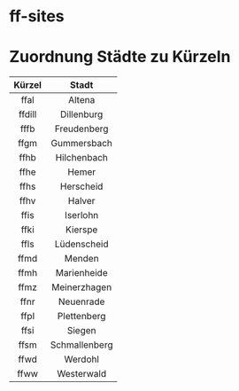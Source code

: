 # ff-sites

# Zuordnung Städte zu Kürzeln

| Kürzel | Stadt |
|:------:|:-----:|
| ffal | Altena |
| ffdill | Dillenburg |
| fffb | Freudenberg |
| ffgm | Gummersbach |
| ffhb | Hilchenbach |
| ffhe | Hemer |
| ffhs | Herscheid |
| ffhv | Halver |
| ffis | Iserlohn |
| ffki | Kierspe |
| ffls | Lüdenscheid |
| ffmd | Menden |
| ffmh | Marienheide |
| ffmz | Meinerzhagen |
| ffnr | Neuenrade |
| ffpl | Plettenberg |
| ffsi | Siegen |
| ffsm | Schmallenberg |
| ffwd | Werdohl |
| ffww | Westerwald |
